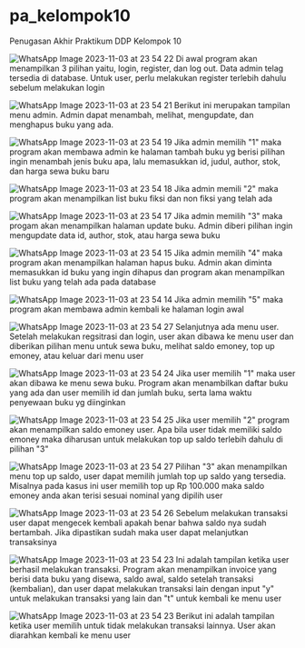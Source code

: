 # pa_kelompok10
Penugasan Akhir Praktikum DDP Kelompok 10

![WhatsApp Image 2023-11-03 at 23 54 22](https://github.com/Aplintod/pa_kelompok10/assets/90161397/b86f4613-3405-440c-a1eb-a65967926cfa)
Di awal program akan menampilkan 3 pilihan yaitu, login, register, dan log out. Data admin telag tersedia di database. Untuk user, perlu melakukan register terlebih dahulu sebelum melakukan login

![WhatsApp Image 2023-11-03 at 23 54 21](https://github.com/Aplintod/pa_kelompok10/assets/90161397/88c28324-fff1-43df-b228-2b38fb341416)
Berikut ini merupakan tampilan menu admin. Admin dapat menambah, melihat, mengupdate, dan menghapus buku yang ada.

![WhatsApp Image 2023-11-03 at 23 54 19](https://github.com/Aplintod/pa_kelompok10/assets/90161397/076919cb-0651-48ed-8a68-e56ac2677395)
Jika admin memilih "1" maka program akan membawa admin ke halaman tambah buku yg berisi pilihan ingin menambah jenis buku apa, lalu memasukkan id, judul, author, stok, dan harga sewa buku baru

![WhatsApp Image 2023-11-03 at 23 54 18](https://github.com/Aplintod/pa_kelompok10/assets/90161397/b29022da-67eb-4d41-924c-519bfa36c99d)
Jika admin memili "2" maka program akan menampilkan list buku fiksi dan non fiksi yang telah ada

![WhatsApp Image 2023-11-03 at 23 54 17](https://github.com/Aplintod/pa_kelompok10/assets/90161397/02b3e13b-4c25-41f7-b7be-4b607269a4ec)
Jika admin memilih "3" maka progam akan menampilkan halaman update buku. Admin diberi pilihan ingin mengupdate data id, author, stok, atau harga sewa buku

![WhatsApp Image 2023-11-03 at 23 54 15](https://github.com/Aplintod/pa_kelompok10/assets/90161397/c557ec34-e34a-4c76-9fb9-aa8bbfd1b81e)
Jika admin memilih "4" maka program akan menampilkan halaman hapus buku. Admin akan diminta memasukkan id buku yang ingin dihapus dan program akan menampilkan list buku yang telah ada pada database

![WhatsApp Image 2023-11-03 at 23 54 14](https://github.com/Aplintod/pa_kelompok10/assets/90161397/f76fc3b7-922a-427c-8dc5-94bcca121e5e)
Jika admin memilih "5" maka program akan membawa admin kembali ke halaman login awal

![WhatsApp Image 2023-11-03 at 23 54 27](https://github.com/Aplintod/pa_kelompok10/assets/90161397/f59f69b8-8df7-4b57-96a2-acc534c411d8)
Selanjutnya ada menu user. Setelah melakukan regsitrasi dan login, user akan dibawa ke menu user dan diberikan pilihan menu untuk sewa buku, melihat saldo emoney, top up emoney, atau keluar dari menu user

![WhatsApp Image 2023-11-03 at 23 54 24](https://github.com/Aplintod/pa_kelompok10/assets/90161397/e8155ff1-51f5-45ce-8ee2-4f2a326debae)
Jika user memilih "1" maka user akan dibawa ke menu sewa buku. Program akan menambilkan daftar buku yang ada dan user memilih id dan jumlah buku, serta lama waktu penyewaan buku yg diinginkan

![WhatsApp Image 2023-11-03 at 23 54 25](https://github.com/Aplintod/pa_kelompok10/assets/90161397/49b6cdc1-5ff8-405e-9b15-ad8c9d4051b6)
Jika user memilih "2" program akan menampilkan saldo emoney user. Apa bila user tidak memiliki saldo emoney maka diharusan untuk melakukan top up saldo terlebih dahulu di pilihan "3"

![WhatsApp Image 2023-11-03 at 23 54 27](https://github.com/Aplintod/pa_kelompok10/assets/90161397/03c5958e-94ac-4fe9-b4f4-a379560705c0)
Pilihan "3" akan menampilkan menu top up saldo, user dapat memilih jumlah top up saldo yang tersedia. Misalnya pada kasus ini user memilih top up Rp 100.000 maka saldo emoney anda akan terisi sesuai nominal yang dipilih user

![WhatsApp Image 2023-11-03 at 23 54 26](https://github.com/Aplintod/pa_kelompok10/assets/90161397/92ee12f2-e8a0-4c7b-9750-b908e960dc2c)
Sebelum melakukan transaksi user dapat mengecek kembali apakah benar bahwa saldo nya sudah bertambah. Jika dipastikan sudah maka user dapat melanjutkan transaksinya

![WhatsApp Image 2023-11-03 at 23 54 23](https://github.com/Aplintod/pa_kelompok10/assets/90161397/71d9f4cb-f077-43a8-b9a0-d36b02e4838a)
Ini adalah tampilan ketika user berhasil melakukan transaksi. Program akan menampilkan invoice yang berisi data buku yang disewa, saldo awal, saldo setelah transaksi (kembalian), dan user dapat melakukan transaksi lain dengan input "y" untuk melakukan transaksi yang lain dan "t" untuk kembali ke menu user

![WhatsApp Image 2023-11-03 at 23 54 23](https://github.com/Aplintod/pa_kelompok10/assets/90161397/ee8754b8-c109-475c-9967-1dbbd0d24782)
Berikut ini adalah tampilan ketika user memilih untuk tidak melakukan transaksi lainnya. User akan diarahkan kembali ke menu user
